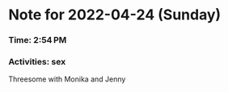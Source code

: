 # Note for 2022-04-24 (Sunday)
### Time: 2:54 PM
### Activities: sex

Threesome with Monika and Jenny
